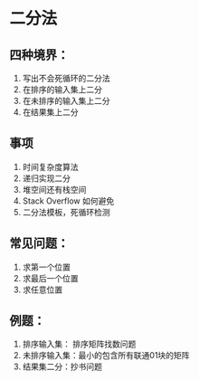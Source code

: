 # 二分法

## 四种境界：

1. 写出不会死循环的二分法
2. 在排序的输入集上二分
3. 在未排序的输入集上二分
4. 在结果集上二分

## 事项

1. 时间复杂度算法
2. 递归实现二分
3. 堆空间还有栈空间
4. Stack Overflow 如何避免
5. 二分法模板，死循环检测

## 常见问题：

1. 求第一个位置
2. 求最后一个位置
3. 求任意位置

## 例题：

1. 排序输入集： 排序矩阵找数问题
2. 未排序输入集：最小的包含所有联通01块的矩阵
3. 结果集二分：抄书问题



